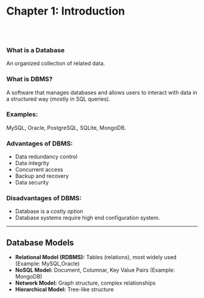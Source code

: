 #
# Chapter 1: Introduction
<br>
<br>

### What is a Database
An organized collection of related data.

### What is DBMS?
A software that manages databases and allows users to interact with data in a structured way (mostly in SQL queries).

### Examples: 
MySQL, Oracle, PostgreSQL, SQLite, MongoDB.

### Advantages of DBMS:
- Data redundancy control
- Data integrity
- Concurrent access
- Backup and recovery
- Data security

### Disadvantages of DBMS:
- Database is a costly option
- Database systems require high end configuration system.
---

## Database Models

- **Relational Model (RDBMS):** Tables (relations), most widely used (Example: MySQL,Oracle)
- **NoSQL Model:** Document, Columnar, Key Value Pairs (Example: MongoDB)
- **Network Model:** Graph structure, complex relationships
- **Hierarchical Model:** Tree-like structure
